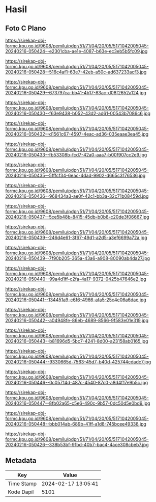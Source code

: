 # Hasil

## Foto C Plano

https://sirekap-obj-formc.kpu.go.id/9608/pemilu/pdpr/51/71/04/20/05/5171042005045-20240216-050424--e2301cba-ae1e-4087-b63e-ec3eb5b5fc09.jpg

https://sirekap-obj-formc.kpu.go.id/9608/pemilu/pdpr/51/71/04/20/05/5171042005045-20240216-050428--516c4af1-63e7-42eb-a50c-ad637233acf3.jpg

https://sirekap-obj-formc.kpu.go.id/9608/pemilu/pdpr/51/71/04/20/05/5171042005045-20240216-050429--673797ca-bb41-4b17-83ac-d08f2652a124.jpg

https://sirekap-obj-formc.kpu.go.id/9608/pemilu/pdpr/51/71/04/20/05/5171042005045-20240216-050430--f63e9438-b052-43d2-ad61-00543b7086c6.jpg

https://sirekap-obj-formc.kpu.go.id/9608/pemilu/pdpr/51/71/04/20/05/5171042005045-20240216-050432--d1561c67-4597-4eac-ad36-035eaae3ea45.jpg

https://sirekap-obj-formc.kpu.go.id/9608/pemilu/pdpr/51/71/04/20/05/5171042005045-20240216-050433--fb53308b-fcd7-42a0-aaa7-b00f907cc2e9.jpg

https://sirekap-obj-formc.kpu.go.id/9608/pemilu/pdpr/51/71/04/20/05/5171042005045-20240216-050435--5fffcf34-6eac-4dad-9902-d665c3176536.jpg

https://sirekap-obj-formc.kpu.go.id/9608/pemilu/pdpr/51/71/04/20/05/5171042005045-20240216-050436--968434a3-ae0f-42c1-bb3a-32c71b08459d.jpg

https://sirekap-obj-formc.kpu.go.id/9608/pemilu/pdpr/51/71/04/20/05/5171042005045-20240216-050437--5ce5b48b-8415-45db-b0b8-c20de3f06667.jpg

https://sirekap-obj-formc.kpu.go.id/9608/pemilu/pdpr/51/71/04/20/05/5171042005045-20240216-050439--246d4e61-3f67-49d1-a2d5-a3ef6699a72a.jpg

https://sirekap-obj-formc.kpu.go.id/9608/pemilu/pdpr/51/71/04/20/05/5171042005045-20240216-050439--7f90b205-365a-43a6-a908-80090ab4da27.jpg

https://sirekap-obj-formc.kpu.go.id/9608/pemilu/pdpr/51/71/04/20/05/5171042005045-20240216-050440--99a4d1ff-c2fa-4a17-9372-0425b47646e2.jpg

https://sirekap-obj-formc.kpu.go.id/9608/pemilu/pdpr/51/71/04/20/05/5171042005045-20240216-050441--134451a9-c6f6-4966-afa5-25c4e06a6dae.jpg

https://sirekap-obj-formc.kpu.go.id/9608/pemilu/pdpr/51/71/04/20/05/5171042005045-20240216-050442--a04948fe-86eb-4689-8566-9f583e01e319.jpg

https://sirekap-obj-formc.kpu.go.id/9608/pemilu/pdpr/51/71/04/20/05/5171042005045-20240216-050443--b81696d5-5bc7-4241-8d00-a23158ab0165.jpg

https://sirekap-obj-formc.kpu.go.id/9608/pemilu/pdpr/51/71/04/20/05/5171042005045-20240216-050444--9330665d-7563-45d7-b40d-425744cdadc7.jpg

https://sirekap-obj-formc.kpu.go.id/9608/pemilu/pdpr/51/71/04/20/05/5171042005045-20240216-050446--0c05714d-487c-4540-87c0-a8d4f17e9b5c.jpg

https://sirekap-obj-formc.kpu.go.id/9608/pemilu/pdpr/51/71/04/20/05/5171042005045-20240216-050447--8fb02a65-c5e6-490c-9b57-0dc50d5e0bd9.jpg

https://sirekap-obj-formc.kpu.go.id/9608/pemilu/pdpr/51/71/04/20/05/5171042005045-20240216-050448--bbb014ab-689b-41ff-a1d8-745bcee49338.jpg

https://sirekap-obj-formc.kpu.go.id/9608/pemilu/pdpr/51/71/04/20/05/5171042005045-20240216-050426--338b53bf-91bd-40b7-bac4-4ace308cbeb7.jpg


## Metadata

| Key        | Value               |
| ---------- | ------------------- |
| Time Stamp | 2024-02-17 13:05:41 |
| Kode Dapil | 5101                |



